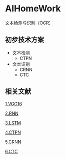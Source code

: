 # AIHomeWork
文本检测与识别（OCR）

## 初步技术方案
+ 文本检测
    * CTPN
+ 文本识别
    * CRNN
    * CTC

## 相关文献
[1.VGG16](http://noahsnail.com/2017/08/17/2017-08-17-VGG%E8%AE%BA%E6%96%87%E7%BF%BB%E8%AF%91%E2%80%94%E2%80%94%E4%B8%AD%E6%96%87%E7%89%88/)

[2.RNN](https://arxiv.org/pdf/1409.2329.pdf)

[3.LSTM](https://arxiv.org/pdf/1506.04214.pdf)

[4.CTPN](http://noahsnail.com/2018/02/02/2018-02-02-Detecting%20Text%20in%20Natural%20Image%20with%20Connectionist%20Text%20Proposal%20Network%E8%AE%BA%E6%96%87%E7%BF%BB%E8%AF%91%E2%80%94%E2%80%94%E4%B8%AD%E8%8B%B1%E6%96%87%E5%AF%B9%E7%85%A7/)

[5.CRNN](http://noahsnail.com/2017/08/21/2017-08-21-CRNN%E8%AE%BA%E6%96%87%E7%BF%BB%E8%AF%91%E2%80%94%E2%80%94%E4%B8%AD%E8%8B%B1%E6%96%87%E5%AF%B9%E7%85%A7/)

[6.CTC](https://people.idsia.ch//~santiago/papers/icml2006.pdf)

